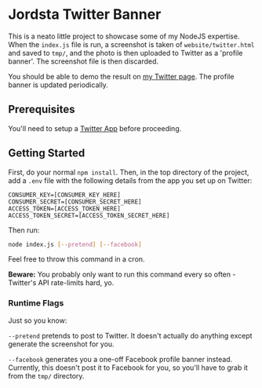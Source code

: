 # Jordsta Twitter Banner

This is a neato little project to showcase some of my NodeJS expertise. When the `index.js` file is run, a screenshot is taken of `website/twitter.html` and saved to `tmp/`, and the photo is then uploaded to Twitter as a 'profile banner'. The screenshot file is then discarded.

You should be able to demo the result on [my Twitter page](https://twitter.com/jordsta). The profile banner is updated periodically.

## Prerequisites

You'll need to setup a [Twitter App](https://apps.twitter.com/) before proceeding.

## Getting Started

First, do your normal `npm install`. Then, in the top directory of the project, add a `.env` file with the following details from the app you set up on Twitter:

````
CONSUMER_KEY=[CONSUMER_KEY_HERE]
CONSUMER_SECRET=[CONSUMER_SECRET_HERE]
ACCESS_TOKEN=[ACCESS_TOKEN_HERE]
ACCESS_TOKEN_SECRET=[ACCESS_TOKEN_SECRET_HERE]
````

Then run:

````bash
node index.js [--pretend] [--facebook]
````

Feel free to throw this command in a cron.

**Beware:** You probably only want to run this command every so often - Twitter's API rate-limits hard, yo.

### Runtime Flags

Just so you know:

`--pretend` pretends to post to Twitter. It doesn't actually do anything except generate the screenshot for you.

`--facebook` generates you a one-off Facebook profile banner instead. Currently, this doesn't post it to Facebook for you, so you'll have to grab it from the `tmp/` directory.